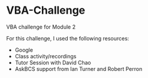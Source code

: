 # VBA-Challenge
VBA challenge for Module 2 

For this challenge, I used the following resources:
  - Google
  - Class activity/recordings
  - Tutor Session with David Chao
  - AskBCS support from Ian Turner and Robert Perron
    
